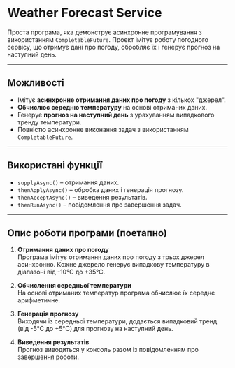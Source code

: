 # Weather Forecast Service

Проста програма, яка демонструє асинхронне програмування з використанням `CompletableFuture`. Проєкт імітує роботу погодного сервісу, що отримує дані про погоду, обробляє їх і генерує прогноз на наступний день.

---

## Можливості

- Імітує **асинхронне отримання даних про погоду** з кількох "джерел".
- **Обчислює середню температуру** на основі отриманих даних.
- Генерує **прогноз на наступний день** з урахуванням випадкового тренду температури.
- Повністю асинхронне виконання задач з використанням `CompletableFuture`.

---

## Використані функції
  - `supplyAsync()` – отримання даних.
  - `thenApplyAsync()` – обробка даних і генерація прогнозу.
  - `thenAcceptAsync()` – виведення результатів.
  - `thenRunAsync()` – повідомлення про завершення задач.

---

## Опис роботи програми (поетапно)

1. **Отримання даних про погоду**  
   Програма імітує отримання даних про погоду з трьох джерел асинхронно. Кожне джерело генерує випадкову температуру в діапазоні від -10°C до +35°C.

2. **Обчислення середньої температури**  
   На основі отриманих температур програма обчислює їх середнє арифметичне.

3. **Генерація прогнозу**  
   Виходячи із середньої температури, додається випадковий тренд (від -5°C до +5°C) для прогнозу на наступний день.

4. **Виведення результатів**  
   Прогноз виводиться у консоль разом із повідомленням про завершення роботи.
